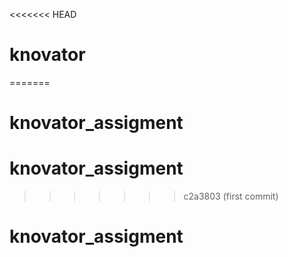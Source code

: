 <<<<<<< HEAD
# knovator
=======
# knovator_assigment
# knovator_assigment
>>>>>>> c2a3803 (first commit)
# knovator_assigment
